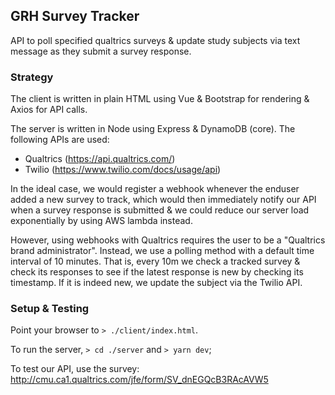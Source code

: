 ## GRH Survey Tracker
API to poll specified qualtrics surveys & update study subjects via text message as they submit a survey response.

### Strategy
The client is written in plain HTML using Vue & Bootstrap for rendering & Axios for API calls.

The server is written in Node using Express & DynamoDB (core). The following APIs are used:
- Qualtrics (https://api.qualtrics.com/)
- Twilio (https://www.twilio.com/docs/usage/api)

In the ideal case, we would register a webhook whenever the enduser added a new survey to track, which would then immediately notify our API when a survey response is submitted & we could reduce our server load exponentially by using AWS lambda instead.

However, using webhooks with Qualtrics requires the user to be a "Qualtrics brand administrator". Instead, we use a polling method with a default time interval of 10 minutes. That is, every 10m we check a tracked survey & check its responses to see if the latest response is new by checking its timestamp. If it is indeed new, we update the subject via the Twilio API.

### Setup & Testing
Point your browser to `> ./client/index.html`.

To run the server, `> cd ./server` and `> yarn dev`;

To test our API, use the survey:
http://cmu.ca1.qualtrics.com/jfe/form/SV_dnEGQcB3RAcAVW5